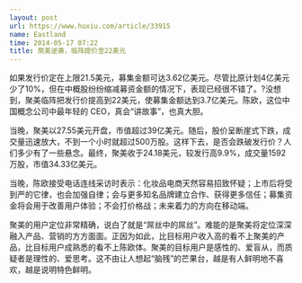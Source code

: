 ```yaml
---
layout: post
url: https://www.huxiu.com/article/33915
name: Eastland
time: 2014-05-17 07:22
title: 聚美逆袭，临阵提价至22美元
---
```

如果发行价定在上限21.5美元，募集金额可达3.62亿美元。尽管比原计划4亿美元少了10%，但在中概股纷纷缩减募资金额的情况下，表现已经很不错了。?没想到，聚美临阵把发行价提高到22美元，使募集金额达到3.7亿美元。陈欧，这位中国概念公司中最年轻的 CEO，真会“讲故事”，也真大胆。

当晚，聚美以27.55美元开盘，市值超过39亿美元。随后，股价呈断崖式下跌，成交量迅速放大，不到一个小时就超过500万股。这样下去，是否会跌破发行价？人们多少有了一些悬念。最终，聚美收于24.18美元，较发行高9.9%，成交量1592万股，市值34.33亿美元。

当晚，陈欧接受电话连线采访时表示：化妆品电商天然容易招致怀疑；上市后将受到严的它律，也会加强自律；会与更多知名品牌建立合作、获得更多信任；募集资金将会用于改善用户体验；不会打价格战；未来着力的方向在移动端。

聚美的用户定位非常精确，说白了就是“屌丝中的屌丝”。难能的是聚美将定位深深融入产品、营销的方方面面。正因为如此，比目标用户收入高的看不上聚美的产品，比目标用户成熟悉的看不上陈欧体。聚美的目标用户是感性的、爱盲从，而质疑者是理性的、爱思考。这不由让人想起“脑残”的芒果台，越是有人鲜明地不喜欢，越是说明特色鲜明。

